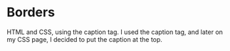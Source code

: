 # Borders
HTML and CSS, using the caption tag.
I used the caption tag, and later on my CSS page, I decided to put the caption at the top.
